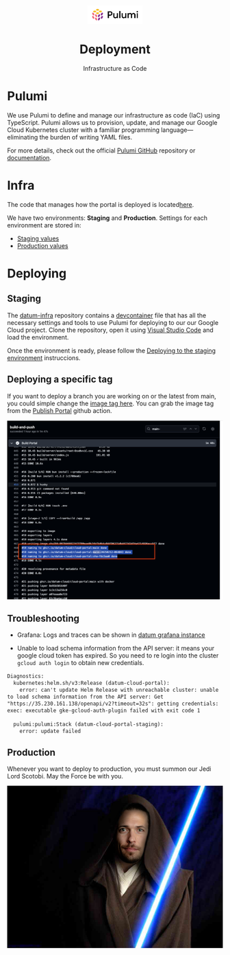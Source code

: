 <p align="center">
  <img width="130px" src="../assets/pulumi.svg">
  
  <h1 align="center">Deployment</h1>
  
  <p align="center">
    Infrastructure as Code
  </p>
</p>

# Pulumi

We use Pulumi to define and manage our infrastructure as code (IaC) using TypeScript. Pulumi allows us to provision, update, and manage our Google Cloud Kubernetes cluster with a familiar programming language—eliminating the burden of writing YAML files.

For more details, check out the official [Pulumi GitHub](https://github.com/pulumi/pulumi) repository or [documentation](https://github.com/pulumi/pulumi?tab=readme-ov-file#welcome).

# Infra

The code that manages how the portal is deployed is located[here](https://github.com/datum-cloud/datum-infra/apps/datum-cloud-portal/index.ts).

We have two environments: **Staging** and **Production**. Settings for each environment are stored in:

- [Staging values](https://github.com/datum-cloud/datum-infra/blob/main/apps/datum-cloud-portal/Pulumi.staging.yaml)
- [Production values](https://github.com/datum-cloud/datum-infra/blob/main/apps/datum-cloud-portal/Pulumi.prod.yaml)

# Deploying

## Staging

The [datum-infra](https://github.com/datum-cloud/datum-infra/) repository contains a [devcontainer](https://github.com/datum-cloud/datum-infra/tree/main/.devcontainer) file that has all the necessary settings and tools to use Pulumi for deploying to our our Google Cloud project. Clone the repository, open it using [Visual Studio Code](https://code.visualstudio.com/docs/devcontainers/containers) and load the environment.

Once the environment is ready, please follow the [Deploying to the staging environment](https://github.com/datum-cloud/datum-infra/blob/main/README.md#deploying-to-the-staging-environment) instruccions.

## Deploying a specific tag

If you want to deploy a branch you are working on or the latest from main, you could simple change the [image tag here](https://github.com/datum-cloud/datum-infra/blob/main/apps/datum-cloud-portal/Pulumi.staging.yaml#L17). You can grab the image tag from the [Publish Portal](https://github.com/datum-cloud/cloud-portal/actions/workflows/publish.yaml) github action.

![image](../assets/build.png)

## Troubleshooting

- Grafana: Logs and traces can be shown in [datum grafana instance](https://grafana.prod.env.datum.net/)

- Unable to load schema information from the API server: it means your google cloud token has expired. So you need to re login into the cluster `gcloud auth login` to obtain new credentials.

```
Diagnostics:
  kubernetes:helm.sh/v3:Release (datum-cloud-portal):
    error: can't update Helm Release with unreachable cluster: unable to load schema information from the API server: Get "https://35.230.161.138/openapi/v2?timeout=32s": getting credentials: exec: executable gke-gcloud-auth-plugin failed with exit code 1

  pulumi:pulumi:Stack (datum-cloud-portal-staging):
    error: update failed

```

## Production

Whenever you want to deploy to production, you must summon our Jedi Lord Scotobi. May the Force be with you.

![scot](../assets/scot.png)
